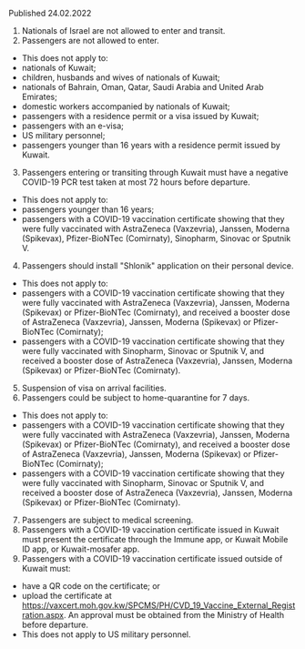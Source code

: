 Published 24.02.2022
1. Nationals of Israel are not allowed to enter and transit.
2. Passengers are not allowed to enter.
- This does not apply to:
- nationals of Kuwait;
- children, husbands and wives of nationals of Kuwait;
- nationals of Bahrain, Oman, Qatar, Saudi Arabia and United Arab Emirates;
- domestic workers accompanied by nationals of Kuwait;
- passengers with a residence permit or a visa issued by Kuwait;
- passengers with an e-visa;
- US military personnel;
- passengers younger than 16 years with a residence permit issued by Kuwait.
3. Passengers entering or transiting through Kuwait must have a negative COVID-19 PCR test taken at most 72 hours before departure.
- This does not apply to:
- passengers younger than 16 years;
- passengers with a COVID-19 vaccination certificate showing that they were fully vaccinated with AstraZeneca (Vaxzevria), Janssen, Moderna (Spikevax), Pfizer-BioNTec (Comirnaty), Sinopharm, Sinovac or Sputnik V.
4. Passengers should install "Shlonik" application on their personal device.
- This does not apply to:
- passengers with a COVID-19 vaccination certificate showing that they were fully vaccinated with AstraZeneca (Vaxzevria), Janssen, Moderna (Spikevax) or Pfizer-BioNTec (Comirnaty), and received a booster dose of AstraZeneca (Vaxzevria), Janssen, Moderna (Spikevax) or Pfizer-BioNTec (Comirnaty);
- passengers with a COVID-19 vaccination certificate showing that they were fully vaccinated with Sinopharm, Sinovac or Sputnik V, and received a booster dose of AstraZeneca (Vaxzevria), Janssen, Moderna (Spikevax) or Pfizer-BioNTec (Comirnaty).
5. Suspension of visa on arrival facilities.
6. Passengers could be subject to home-quarantine for 7 days.
- This does not apply to:
- passengers with a COVID-19 vaccination certificate showing that they were fully vaccinated with AstraZeneca (Vaxzevria), Janssen, Moderna (Spikevax) or Pfizer-BioNTec (Comirnaty), and received a booster dose of AstraZeneca (Vaxzevria), Janssen, Moderna (Spikevax) or Pfizer-BioNTec (Comirnaty);
- passengers with a COVID-19 vaccination certificate showing that they were fully vaccinated with Sinopharm, Sinovac or Sputnik V, and received a booster dose of AstraZeneca (Vaxzevria), Janssen, Moderna (Spikevax) or Pfizer-BioNTec (Comirnaty).
7. Passengers are subject to medical screening.
8. Passengers with a COVID-19 vaccination certificate issued in Kuwait must present the certificate through the Immune app, or Kuwait Mobile ID app, or Kuwait-mosafer app.
9. Passengers with a COVID-19 vaccination certificate issued outside of Kuwait must:
- have a QR code on the certificate; or
- upload the certificate at <a href="https://vaxcert.moh.gov.kw/SPCMS/PH/CVD_19_Vaccine_External_Registration.aspx">https://vaxcert.moh.gov.kw/SPCMS/PH/CVD_19_Vaccine_External_Registration.aspx</a>. An approval must be obtained from the Ministry of Health before departure.
- This does not apply to US military personnel.